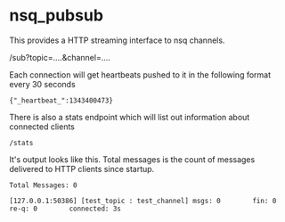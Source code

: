 nsq_pubsub
==========

This provides a HTTP streaming interface to nsq channels.


   /sub?topic=....&channel=....

Each connection will get heartbeats pushed to it in the following format every 30 seconds

    {"_heartbeat_":1343400473}

There is also a stats endpoint which will list out information about connected clients

    /stats

It's output looks like this. Total messages is the count of messages delivered to HTTP clients since startup. 

    Total Messages: 0
    
    [127.0.0.1:50386] [test_topic : test_channel] msgs: 0        fin: 0        re-q: 0        connected: 3s

